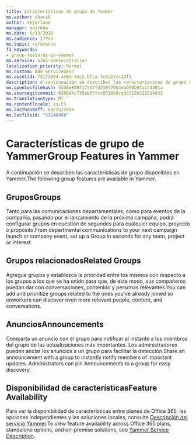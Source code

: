 ```yaml
---
title: Características de grupo de Yammer
ms.author: sharik
author: skjerland
manager: mnirkhe
ms.date: 6/13/2018
ms.audience: ITPro
ms.topic: reference
f1_keywords:
- group-features-in-yammer
ms.service: o365-administration
localization_priority: Normal
ms.custom: Adm_ServiceDesc
ms.assetid: 7317d894-ae8e-4ec2-bfca-7c9cb7cc32f1
description: A continuación se describen las características de grupo disponibles en Yammer.
ms.openlocfilehash: 53d6e898717547fd238f70b4eb059b0facb4391a
ms.sourcegitcommit: 830694c729ab53fcc8518b0cdd5322b322514431
ms.translationtype: MT
ms.contentlocale: es-ES
ms.lasthandoff: 04/25/2019
ms.locfileid: "33246456"
---
```

# <a name="group-features-in-yammer"></a><span data-ttu-id="c2b2f-103">Características de grupo de Yammer</span><span class="sxs-lookup"><span data-stu-id="c2b2f-103">Group Features in Yammer</span></span>

<span data-ttu-id="c2b2f-104">A continuación se describen las características de grupo disponibles en Yammer.</span><span class="sxs-lookup"><span data-stu-id="c2b2f-104">The following group features are available in Yammer.</span></span>
  
## <a name="groups"></a><span data-ttu-id="c2b2f-105">Grupos</span><span class="sxs-lookup"><span data-stu-id="c2b2f-105">Groups</span></span>
<span data-ttu-id="c2b2f-106"><a name="bkmk_Groups"> </a></span><span class="sxs-lookup"><span data-stu-id="c2b2f-106"></span></span>

<span data-ttu-id="c2b2f-107">Tanto para las comunicaciones departamentales, como para eventos de la compañía, pasando por el lanzamiento de la próxima campaña, podrá configurar grupos en cuestión de segundos para cualquier equipo, proyecto o propósito.</span><span class="sxs-lookup"><span data-stu-id="c2b2f-107">From departmental communications to your next campaign launch or company event, set up a Group in seconds for any team, project or interest.</span></span>
  
## <a name="related-groups"></a><span data-ttu-id="c2b2f-108">Grupos relacionados</span><span class="sxs-lookup"><span data-stu-id="c2b2f-108">Related Groups</span></span>
<span data-ttu-id="c2b2f-109"><a name="bkmk_RelatedGroups"> </a></span><span class="sxs-lookup"><span data-stu-id="c2b2f-109"></span></span>

<span data-ttu-id="c2b2f-110">Agregue grupos y establezca la prioridad entre los mismos con respecto a los grupos a los que se ha unido para que, de este modo, sus compañeros puedan dar con conversaciones, contenido y personas relevantes.</span><span class="sxs-lookup"><span data-stu-id="c2b2f-110">You can add and prioritize groups related to the ones you've already joined so coworkers can discover even more relevant people, content, and conversations.</span></span>
  
## <a name="announcements"></a><span data-ttu-id="c2b2f-111">Anuncios</span><span class="sxs-lookup"><span data-stu-id="c2b2f-111">Announcements</span></span>
<span data-ttu-id="c2b2f-112"><a name="bkmk_Announcements"> </a></span><span class="sxs-lookup"><span data-stu-id="c2b2f-112"></span></span>

<span data-ttu-id="c2b2f-p101">Comparta un anuncio con el grupo para notificar al instante a los miembros del grupo de las actualizaciones más importantes. Los administradores pueden anclar los anuncios a un grupo para facilitar la detección.</span><span class="sxs-lookup"><span data-stu-id="c2b2f-p101">Share an announcement with a group to instantly notify members of important updates. Administrators can pin Announcements to a group for easy discovery.</span></span>
  
## <a name="feature-availability"></a><span data-ttu-id="c2b2f-115">Disponibilidad de características</span><span class="sxs-lookup"><span data-stu-id="c2b2f-115">Feature Availability</span></span>
<span data-ttu-id="c2b2f-116"><a name="bkmk_Announcements"> </a></span><span class="sxs-lookup"><span data-stu-id="c2b2f-116"></span></span>

<span data-ttu-id="c2b2f-117">Para ver la disponibilidad de características entre planes de Office 365, las opciones independientes y las soluciones locales, consulte [Descripción del servicio Yammer](yammer-service-description.md).</span><span class="sxs-lookup"><span data-stu-id="c2b2f-117">To view feature availability across Office 365 plans, standalone options, and on-premise solutions, see [Yammer Service Description](yammer-service-description.md).</span></span>
  

